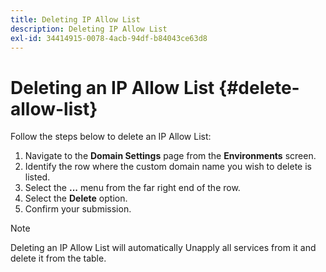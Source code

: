```yaml
---
title: Deleting IP Allow List 
description: Deleting IP Allow List
exl-id: 34414915-0078-4acb-94df-b84043ce63d8
---
```

# Deleting an IP Allow List {#delete-allow-list}

Follow the steps below to delete an IP Allow List:

1. Navigate to the **Domain Settings** page from the **Environments** screen.
1. Identify the row where the custom domain name you wish to delete is listed.
1. Select the **...** menu from the far right end of the row.
1. Select the **Delete** option.
1. Confirm your submission.

>[!NOTE]
>Deleting an IP Allow List will automatically Unapply all services from it and delete it from the table.
